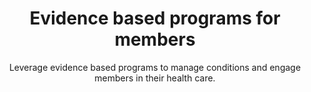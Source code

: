 ---
title: Evidence based programs for members
subtitle: Leverage evidence based programs to manage conditions and engage members in their health care.
image: /images/healthplan.svg
image_caption: 
blurb_text: Leverage award winning programs to quickly drive outcomes
blurb_summary1: Why start from scratch when you can leverage pre-built, tested and evidence based programs?
blurb_summary2: With rapid implementation times and multiple available customization options (messaging content, frequency, languages), you will be able to reap benefits quickly while enhancing your relationship with your patients.
main_section_image: /images/temp.jpg
main_section_image_caption: Drs. Sindhu Srinivas and Adi Hirshberg, Materal and Fetal Medicine, Penn Medicine
main_section_blurbs:
  blurbs:
    - heading: Increase adherence to wellness programs
      summary: Facilis iusto itaque quidem. Necessitatibus dignissimos maxime dolore nam inventore in et quia. Atque qui molestias ducimus. Consequatur repellat quod nam optio magni nihil consectetur ea. Molestiae sed sunt consectetur repudiandae expedita fuga. Sed placeat qui et ut est rerum dolor sit. Aspernatur tenetur blanditiis omnis consequuntur vel quia dignissimos autem voluptatem.
    - heading: Deploy proven programs across populations
      summary: Facilis iusto itaque quidem. Necessitatibus dignissimos maxime dolore nam inventore in et quia. Atque qui molestias ducimus. Consequatur repellat quod nam optio magni nihil consectetur ea. Molestiae sed sunt consectetur repudiandae expedita fuga. Sed placeat qui et ut est rerum dolor sit. Aspernatur tenetur blanditiis omnis consequuntur vel quia dignissimos autem voluptatem.
    - heading: Research and innovate
      summary: Facilis iusto itaque quidem. Necessitatibus dignissimos maxime dolore nam inventore in et quia. Atque qui molestias ducimus. Consequatur repellat quod nam optio magni nihil consectetur ea. Molestiae sed sunt consectetur repudiandae expedita fuga. Sed placeat qui et ut est rerum dolor sit. Aspernatur tenetur blanditiis omnis consequuntur vel quia dignissimos autem voluptatem.
solutions:
  solution:
    - name: Womens Health
      id: womenshealth
      description: Programs addressing issues specific to women and pregnancy.
    - name: Surgery Solutions
      id: surgery
      description: Programs addressing issues specific pre and post procedure protocols
    - name: Quality, Safety and Patient Experience Solutions
      description: Leverage pre-built dashboards with key operational metrics
      id: qi
    - name: Real-time Dashboards
      description: Leverage pre-built dashboards with key operational metrics
      id: lens
modules_leadin:
  introtitle: Build your own intervention quickly
  introsubtitle: Way to Health capabilities are grouped into modules. Configure them to address your specific needs and combine them together to quickly build, test and deploy interventions. Choose your deployment model - pilot, standalone or scaled and EHR integrated.
  introtext: 
modules_used: ["Conversations", "Remote Monitoring", "EHR integration"]
---